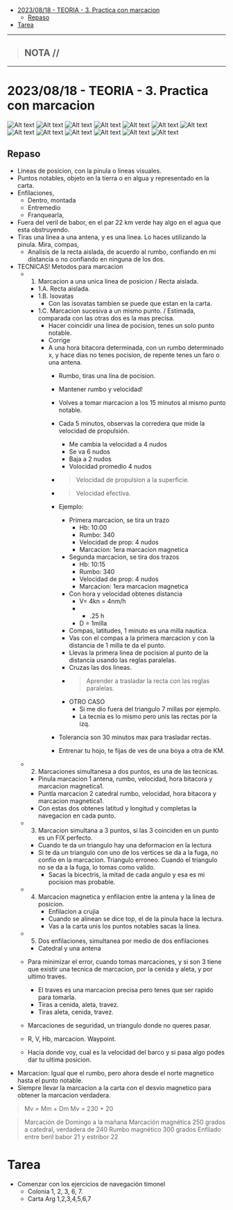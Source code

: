 - [2023/08/18 - TEORIA - 3. Practica con marcacion](#20230818---teoria---3-practica-con-marcacion)
  - [Repaso](#repaso)
- [Tarea](#tarea)


-----------------
> NOTA //  
> - 
--------------------
# 2023/08/18 - TEORIA - 3. Practica con marcacion

![Alt text](GrafRumbo.jpg)
![Alt text](CalculoDm.jpg)
![Alt text](temadeexamen.jpeg)
![Alt text](temadeexamen2.jpeg)
![Alt text](1.1.jpeg)
![Alt text](1.2.jpeg)
![Alt text](1.3.jpeg)
![Alt text](2.0.jpeg)
![Alt text](2.1.jpeg)
![Alt text](2.2.jpeg)
![Alt text](2.3.jpeg)
![Alt text](3.0.jpeg)
![Alt text](3.1.jpeg)
## Repaso 

 -  Lineas de posicion, con la pinula o lineas visuales.
 -  Puntos notables, objeto en la tierra o en algua y representado en la carta.
 -  Enfilaciones, 
    -  Dentro, montada
    -  Entremedio
    -  Franquearla, 
 -  Fuera del veril de babor, en el par 22 km verde hay algo en el agua que esta obstruyendo.
 -  Tiras una linea a una antena, y es una linea. Lo haces utilizando la pinula. Mira, compas, 
    -  Analisis de la recta aislada, de acuerdo al rumbo, confiando en mi distancia o no confiando en ninguna de los dos.
 - TECNICAS! Metodos para marcacion
    -  1. Marcacion a una unica linea de posicion /  Recta aislada.
       -  1.A. Recta aislada.
       -  1.B. Isovatas
          - Con las isovatas tambien se puede que estan en la carta.
        - 1.C. Marcacion sucesiva a un mismo punto. / Estimada, comparada con las otras dos es la mas precisa.
          - Hacer coincidir una linea de pocision, tenes un solo punto notable.
          - Corrige 
          - A una hora bitacora determinada, con un rumbo determinado x, y hace dias no tenes pocision, de repente tenes un faro o una antena.
            - Rumbo, tiras una lina de pocision.
            - Mantener rumbo y velocidad!
            - Volves a tomar marcacion a los 15 minutos al mismo punto notable.
            - Cada 5 minutos, observas la corredera que mide la velocidad de propulsión.
              - Me cambia la velocidad a 4 nudos
              - Se va 6 nudos
              - Baja a 2 nudos
              - Volocidad promedio 4 nudos
            - > Velocidad de propulsion a la superficie.
            - > Velocidad efectiva.
            - Ejemplo: 
              - Primera marcacion, se tira un trazo
                - Hb: 10:00
                - Rumbo: 340
                - Velocidad de prop: 4 nudos
                - Marcacion: 1era marcacion magnetica
              - Segunda marcacion, se tira dos trazos 
                - Hb: 10:15
                - Rumbo: 340
                - Velocidad de prop: 4 nudos
                - Marcacion: 1era marcacion magnetica
              - Con hora y velocidad obtenes distancia
                - V= 4kn = 4nm/h 
                - * .25 h 
                - D = 1milla
              - Compas, latitudes, 1 minuto es una milla nautica.
              - Vas con el compas a la primera marcacion y con la distancia de 1 milla te da el punto.
              - Llevas la primera linea de pocision al punto de la distancia usando las reglas paralelas.
              - Cruzas las dos lineas.
              - > Aprender a trasladar la recta con las reglas paralelas.
              - OTRO CASO
                -  Si me dio fuera del triangulo 7 millas por ejemplo.
                -  La tecnia es lo mismo pero unis las rectas por la izq.
             -  Tolerancia son 30 minutos max para trasladar rectas.


            - Entrenar tu hojo, te fijas de ves de una boya a otra de KM.
    -  2. Marcaciones simultanesa a dos puntos, es una de las tecnicas.
       -  Pinula marcacion 1 antena, rumbo, velocidad, hora bitacora y marcacion magnetica1.
       -  Puntla marcacion 2 catedral rumbo, velocidad, hora bitacora y marcacion magnetica1.
       -  Con estas dos obtenes latitud y longitud y completas la navegacion en cada punto.
    -  3. Marcacion simultana a 3 puntos, si las 3 coinciden en un punto es un FIX perfecto.
       -  Cuando te da un triangulo hay una deformacion en la lectura
       -  Si te da un triangulo con uno de los vertices se da a la fuga, no confio en la marcacion. Triangulo erroneo. Cuando el triangulo no se da a la fuga, lo tomas como valido. 
          - Sacas la bicectris, la mitad de cada angulo y esa es mi pocision mas probable. 
    -  4. Marcacion magnetica y enfilacion entre la antena y la linea de posicion.
          - Enfilacion a crujia
          - Cuando se alinean se dice top, el de la pinula hace la lectura.  
          - Vas a la carta unis los puntos notables sacas la linea.
     - 5. Dos enfilaciones, simultanea por medio de dos enfilaciones
       - Catedral y una antena
       
    - Para minimizar el error, cuando tomas marcaciones, y si son 3 tiene que existir una tecnica de marcacion, por la cenida y aleta, y por ultimo traves.
      - El traves es una marcacion precisa pero tenes que ser rapido para tomarla.
      - Tiras a cenida, aleta, travez. 
      - Tiras aleta, cenida, travez.  
    -  Marcaciones de seguridad, un triangulo donde no queres pasar.
    -  R, V, Hb, marcacion. Waypoint. 
    -  Hacia donde voy, cual es la velocidad del barco y si pasa algo podes dar tu ultima posicion. 
 -  Marcacion: Igual que el rumbo, pero ahora desde el norte magnetico hasta el punto notable.
 -  Siempre llevar la marcacion a la carta con el desvio magnetico para obtener la marcacion verdadera.

> Mv = Mm + Dm
> Mv = 230 + 20

> Marcación de Domingo a la mañana
  > Marcación magnética 250 grados a catedral, verdadera de 240
  > Rumbo magnético 300 grados 
  > Enfilado entre beril babor 21 y estribor 22


  # Tarea
  - Comenzar con los ejercicios de navegación timonel 
    - Colonia 1, 2, 3, 6, 7. 
    - Carta Arg 1,2,3,4,5,6,7